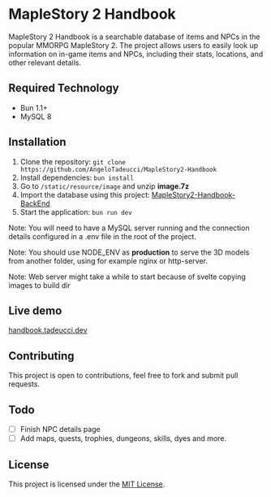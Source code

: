 # MapleStory 2 Handbook

MapleStory 2 Handbook is a searchable database of items and NPCs in the popular MMORPG MapleStory 2. The project allows users to easily look up information on in-game items and NPCs, including their stats, locations, and other relevant details.

## Required Technology

- Bun 1.1+
- MySQL 8

## Installation

1. Clone the repository: `git clone https://github.com/AngeloTadeucci/MapleStory2-Handbook`
2. Install dependencies: `bun install`
3. Go to `/static/resource/image` and unzip **image.7z**
4. Import the database using this project: [MapleStory2-Handbook-BackEnd](https://github.com/AngeloTadeucci/MapleStory2-Handbook-BackEnd)
5. Start the application: `bun run dev`

Note: You will need to have a MySQL server running and the connection details configured in a .env file in the root of the project.

Note: You should use NODE_ENV as **production** to serve the 3D models from another folder, using for example nginx or http-server.

Note: Web server might take a while to start because of svelte copying images to build dir

## Live demo

[handbook.tadeucci.dev](https://handbook.tadeucci.dev)

## Contributing

This project is open to contributions, feel free to fork and submit pull requests.

## Todo

- [ ] Finish NPC details page
- [ ] Add maps, quests, trophies, dungeons, skills, dyes and more.

## License

This project is licensed under the [MIT License](https://github.com/AngeloTadeucci/Maple2Codex-FrontEnd-Svelte/blob/master/LICENSE).
